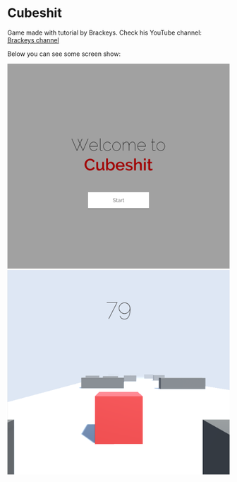 # Cubeshit

Game made with tutorial by Brackeys.
Check his YouTube channel: [Brackeys channel](https://www.youtube.com/channel/UCYbK_tjZ2OrIZFBvU6CCMiA)

Below you can see some screen show:

![Main screen](https://github.com/Kryniek/UnityLearning/blob/master/1.Cubeshit/ReadmeImgs/Cubeshit.png)
![Game](https://github.com/Kryniek/UnityLearning/blob/master/1.Cubeshit/ReadmeImgs/Game.png)